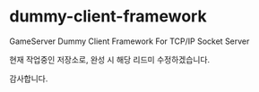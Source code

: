 # dummy-client-framework
GameServer Dummy Client Framework For TCP/IP Socket Server

현재 작업중인 저장소로, 완성 시 해당 리드미 수정하겠습니다.

감사합니다.

